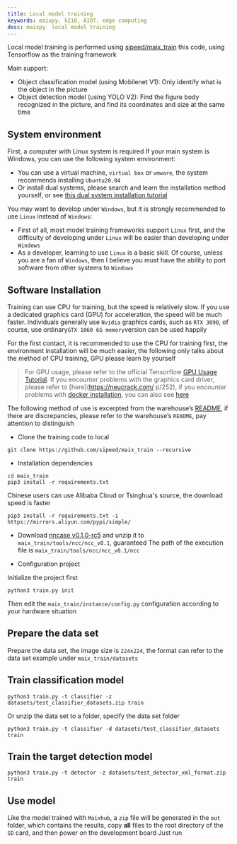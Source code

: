 ```yaml
---
title: Local model training
keywords: maixpy, k210, AIOT, edge computing
desc: maixpy  local model training
---
```




Local model training is performed using [sipeed/maix_train](https://github.com/sipeed/maix_train) this code, using Tensorflow as the training framework

Main support:
* Object classification model (using Mobilenet V1): Only identify what is the object in the picture
* Object detection model (using YOLO V2): Find the figure body recognized in the picture, and find its coordinates and size at the same time

## System environment

First, a computer with Linux system is required
If your main system is Windows, you can use the following system environment:
* You can use a virtual machine, `virtual box` or `vmware`, the system recommends installing `Ubuntu20.04`
* Or install dual systems, please search and learn the installation method yourself, or see [this dual system installation tutorial](https://neucrack.com/p/330)

You may want to develop under `Windows`, but it is strongly recommended to use `Linux` instead of `Windows`:
* First of all, most model training frameworks support `Linux` first, and the difficulty of developing under `Linux` will be easier than developing under `Windows`
* As a developer, learning to use `Linux` is a basic skill. Of course, unless you are a fan of `Windows`, then I believe you must have the ability to port software from other systems to `Windows`


## Software Installation

Training can use CPU for training, but the speed is relatively slow. If you use a dedicated graphics card (GPU) for acceleration, the speed will be much faster. Individuals generally use `Nvidia` graphics cards, such as `RTX 3090`, of course, use ordinary` GTX 1060 6G memory `version can be used happily

For the first contact, it is recommended to use the CPU for training first, the environment installation will be much easier, the following only talks about the method of CPU training, GPU please learn by yourself
> For GPU usage, please refer to the official Tensorflow [GPU Usage Tutorial](https://tensorflow.google.cn/install/gpu). If you encounter problems with the graphics card driver, please refer to [here](https://neucrack.com/ p/252), if you encounter problems with [docker installation](https://tensorflow.google.cn/install/docker ), you can also see [here](https://neucrack.com/p/116 )


The following method of use is excerpted from the warehouse’s [README](https://github.com/sipeed/maix_train/blob/master/README.md), if there are discrepancies, please refer to the warehouse’s `README`, pay attention to distinguish


* Clone the training code to local

```
git clone https://github.com/sipeed/maix_train --recursive
```

* Installation dependencies

```
cd maix_train
pip3 install -r requirements.txt
```
Chinese users can use Alibaba Cloud or Tsinghua's source, the download speed is faster
```
pip3 install -r requirements.txt -i https://mirrors.aliyun.com/pypi/simple/
```

* Download [nncase v0.1.0-rc5](https://github.com/kendryte/nncase/releases/tag/v0.1.0-rc5) and unzip it to `maix_train/tools/ncc/ncc_v0.1`, guaranteed The path of the execution file is `maix_train/tools/ncc/ncc_v0.1/ncc`

* Configuration project

Initialize the project first
```
python3 train.py init
```
Then edit the `maix_train/instance/config.py` configuration according to your hardware situation

## Prepare the data set

Prepare the data set, the image size is `224x224`, the format can refer to the data set example under `maix_train/datasets`

## Train classification model

```
python3 train.py -t classifier -z datasets/test_classifier_datasets.zip train
```

Or unzip the data set to a folder, specify the data set folder
```
python3 train.py -t classifier -d datasets/test_classifier_datasets train
```

## Train the target detection model

```
python3 train.py -t detector -z datasets/test_detector_xml_format.zip train
```

## Use model

Like the model trained with `Maixhub`, a `zip` file will be generated in the `out` folder, which contains the results, copy **all** files to the root directory of the `SD` card, and then power on the development board Just run
